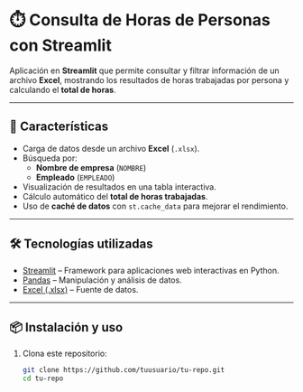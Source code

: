 # ⏱️ Consulta de Horas de Personas con Streamlit

Aplicación en **Streamlit** que permite consultar y filtrar información de un archivo **Excel**, mostrando los resultados de horas trabajadas por persona y calculando el **total de horas**.

---

## 🚀 Características

- Carga de datos desde un archivo **Excel** (`.xlsx`).
- Búsqueda por:
  - **Nombre de empresa** (`NOMBRE`)
  - **Empleado** (`EMPLEADO`)
- Visualización de resultados en una tabla interactiva.
- Cálculo automático del **total de horas trabajadas**.
- Uso de **caché de datos** con `st.cache_data` para mejorar el rendimiento.

---

## 🛠️ Tecnologías utilizadas

- [Streamlit](https://streamlit.io/) – Framework para aplicaciones web interactivas en Python.
- [Pandas](https://pandas.pydata.org/) – Manipulación y análisis de datos.
- [Excel (.xlsx)](https://support.microsoft.com/es-es/excel) – Fuente de datos.

---

## 📦 Instalación y uso

1. Clona este repositorio:

   ```bash
   git clone https://github.com/tuusuario/tu-repo.git
   cd tu-repo

